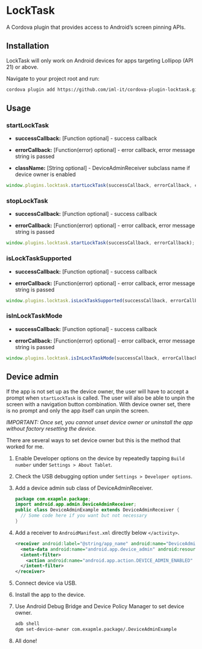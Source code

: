 # LockTask

A Cordova plugin that provides access to Android’s screen pinning APIs.

## Installation

LockTask will only work on Android devices for apps targeting Lollipop (API 21) or above.

Navigate to your project root and run:

```sh
cordova plugin add https://github.com/iml-it/cordova-plugin-locktask.git
```

## Usage

### startLockTask

- **successCallback:** [Function optional] - success callback

- **errorCallback:** [Function(error) optional] - error callback, error message string is passed

- **className:** [String optional] - DeviceAdminReceiver subclass name if device owner is enabled

```js
window.plugins.locktask.startLockTask(successCallback, errorCallback, className);
```

### stopLockTask

- **successCallback:** [Function optional] - success callback

- **errorCallback:** [Function(error) optional] - error callback, error message string is passed

```js
window.plugins.locktask.startLockTask(successCallback, errorCallback);
```

### isLockTaskSupported

- **successCallback:** [Function optional] - success callback

- **errorCallback:** [Function(error) optional] - error callback, error message string is passed

```js
window.plugins.locktask.isLockTaskSupported(successCallback, errorCallback);
```

### isInLockTaskMode

- **successCallback:** [Function optional] - success callback

- **errorCallback:** [Function(error) optional] - error callback, error message string is passed

```js
window.plugins.locktask.isInLockTaskMode(successCallback, errorCallback);
```

## Device admin

If the app is not set up as the device owner, the user will have to accept a prompt when ```startLockTask``` is called. The user will also be able to unpin the screen with a navigation button combination. With device owner set, there is no prompt and only the app itself can unpin the screen.

*IMPORTANT: Once set, you cannot unset device owner or uninstall the app without factory resetting the device.*

There are several ways to set device owner but this is the method that worked for me.

1. Enable Developer options on the device by repeatedly tapping ```Build number``` under ```Settings > About Tablet```.

1. Check the USB debugging option under ```Settings > Developer options```.

1. Add a device admin sub class of DeviceAdminReceiver.

    ```java
    package com.exapmle.package;
    import android.app.admin.DeviceAdminReceiver;
    public class DeviceAdminExample extends DeviceAdminReceiver {
      // Some code here if you want but not necessary
    }
    ```

1. Add a receiver to ```AndroidManifest.xml``` directly below ```</activity>```.

    ```xml
    <receiver android:label="@string/app_name" android:name="DeviceAdminExample" android:permission="android.permission.BIND_DEVICE_ADMIN">
      <meta-data android:name="android.app.device_admin" android:resource="@xml/device_admin" />
      <intent-filter>
        <action android:name="android.app.action.DEVICE_ADMIN_ENABLED" />
      </intent-filter>
    </receiver>
    ```

1. Connect device via USB.

1. Install the app to the device.

1. Use Android Debug Bridge and Device Policy Manager to set device owner.

    ```sh
    adb shell
    dpm set-device-owner com.exapmle.package/.DeviceAdminExample
    ```

1. All done!
